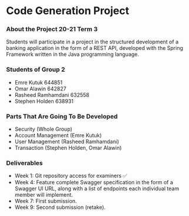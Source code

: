 # Code Generation Project #

### About the Project 20-21 Term 3 ###
Students will participate in a project in the structured development of a banking application in the form of a REST API, developed with the Spring Framework written in the Java programming language. 

### Students of Group 2 ###

* Emre Kutuk 644851
* Omar Alawin 642827
* Rasheed Ramhamdani 632558
* Stephen Holden 638931

### Parts That Are Going To Be Developed ###
* Security (Whole Group)
* Account Management (Emre Kutuk)
* User Management (Rasheed Ramhamdani)
* Transaction (Stephen Holden, Omar Alawin)

### Deliverables ###
* Week 1: Git repository access for examiners  :white_check_mark:
* Week 4: Feature complete Swagger specification in the form of a Swagger UI URL, along with a list of endpoints each individual team member will implement.
*	Week 7: First submission.
*	Week 9: Second submission (retake).
